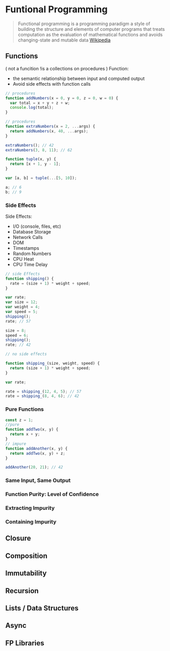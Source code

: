 # Funtional Programming

> Functional programming
> is a programming paradigm
> a style of building the structure and elements of computer programs
> that treats computation as the evaluation of mathematical functions and avoids changing-state and mutable data
> [Wikipedia](https://en.wikipedia.org/wiki/Functional_programming)

## Functions

( not a funcition !is a collections on procedures )
Function:

- the semantic relationship between input and computed output
- Avoid side effects with function calls

```javascript
// procedures
function addNumbers(x = 0, y = 0, z = 0, w = 0) {
  var total = x + y + z + w;
  console.log(total);
}

// procedures
function extraNumbers(x = 2, ...args) {
  return addNumbers(x, 40, ...args);
}

extraNumbers(); // 42
extraNumbers(3, 8, 11); // 62

function tuple(x, y) {
  return [x + 1, y - 1];
}

var [a, b] = tuple(...[5, 10]);

a; // 6
b; // 9
```

### Side Effects

Side Effects:

- I/O (console, files, etc)
- Database Storage
- Network Calls
- DOM
- Timestamps
- Random Numbers
- CPU Heat
- CPU Time Delay

```javascript
// side Effects
function shipping() {
  rate = (size + 1) * weight + speed;
}

var rate;
var size = 12;
var weight = 4;
var speed = 5;
shipping();
rate; // 57

size = 8;
speed = 6;
shipping();
rate; // 42

// no side effects

function shipping_(size, weight, speed) {
  return (size + 1) * weight + speed;
}

var rate;

rate = shipping_(12, 4, 5); // 57
rate = shipping_(8, 4, 6); // 42
```

### Pure Functions

```javascript
const z = 1;
//pure
function addTwo(x, y) {
  return x + y;
}
// impure
function addAnother(x, y) {
  return addTwo(x, y) + z;
}

addAnother(20, 21); // 42
```

### Same Input, Same Output

### Function Purity: Level of Confidence

### Extracting Impurity

### Containing Impurity

## Closure

## Composition

## Immutability

## Recursion

## Lists / Data Structures

## Async

## FP Libraries
